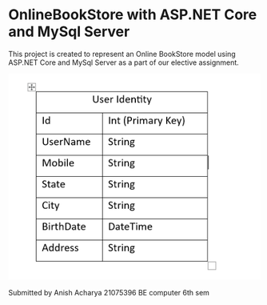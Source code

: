 
# OnlineBookStore with ASP.NET Core and MySql Server

This project is created to represent an Online BookStore model using ASP.NET Core and MySql Server as a part of our elective assignment. 



![image alt](https://github.com/voyagerrx/Anish_dot_net_assignment/blob/268f6b87d6590c2c68bfa3721f3db7fea07f0338/Asset/viber_image_2025-02-14_14-50-52-615.png)




Submitted by
Anish Acharya
21075396
BE computer 6th sem
